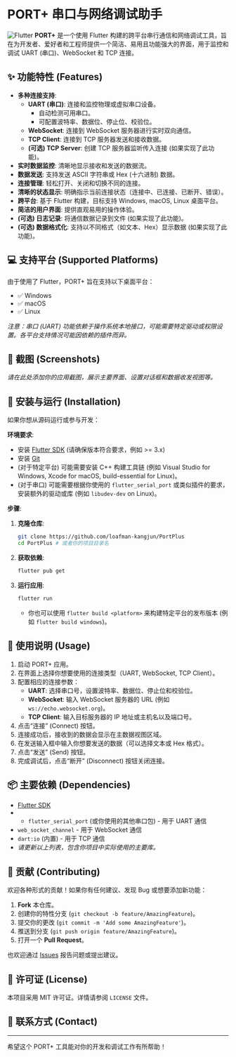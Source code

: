# PORT+ 串口与网络调试助手

![Flutter](https://img.shields.io/badge/Flutter-%3E%3D3.x-blue?logo=flutter)
**PORT+** 是一个使用 Flutter 构建的跨平台串行通信和网络调试工具，旨在为开发者、爱好者和工程师提供一个简洁、易用且功能强大的界面，用于监控和调试 UART (串口)、WebSocket 和 TCP 连接。

## ✨ 功能特性 (Features)

* **多种连接支持**:
    * **UART (串口)**: 连接和监控物理或虚拟串口设备。
        * 自动检测可用串口。
        * 可配置波特率、数据位、停止位、校验位。
    * **WebSocket**: 连接到 WebSocket 服务器进行实时双向通信。
    * **TCP Client**: 连接到 TCP 服务器发送和接收数据。
    * **(可选) TCP Server**: 创建 TCP 服务器监听传入连接 (如果实现了此功能)。
* **实时数据监控**: 清晰地显示接收和发送的数据流。
* **数据发送**: 支持发送 ASCII 字符串或 Hex (十六进制) 数据。
* **连接管理**: 轻松打开、关闭和切换不同的连接。
* **清晰的状态显示**: 明确指示当前连接状态（连接中、已连接、已断开、错误）。
* **跨平台**: 基于 Flutter 构建，目标支持 Windows, macOS, Linux 桌面平台。
* **简洁的用户界面**: 提供直观易用的操作体验。
* **(可选) 日志记录**: 将通信数据记录到文件 (如果实现了此功能)。
* **(可选) 数据格式化**: 支持以不同格式（如文本、Hex）显示数据 (如果实现了此功能)。

## 💻 支持平台 (Supported Platforms)

由于使用了 Flutter，PORT+ 旨在支持以下桌面平台：

* ✅ Windows
* ✅ macOS
* ✅ Linux

*注意：串口 (UART) 功能依赖于操作系统本地接口，可能需要特定驱动或权限设置。各平台支持情况可能因依赖的插件而异。*

## 📸 截图 (Screenshots)

*请在此处添加你的应用截图，展示主要界面、设置对话框和数据收发视图等。*

## 🚀 安装与运行 (Installation)

如果你想从源码运行或参与开发：

**环境要求**:

* 安装 [Flutter SDK](https://flutter.dev/docs/get-started/install) (请确保版本符合要求，例如 >= 3.x)
* 安装 [Git](https://git-scm.com/)
* (对于特定平台) 可能需要安装 C++ 构建工具链 (例如 Visual Studio for Windows, Xcode for macOS, build-essential for Linux)。
* (对于串口) 可能需要根据你使用的 `flutter_serial_port` 或类似插件的要求，安装额外的驱动或库 (例如 `libudev-dev` on Linux)。

**步骤**:

1.  **克隆仓库**:
    ```bash
    git clone https://github.com/loafman-kangjun/PortPlus
    cd PortPlus # 或者你的项目目录名
    ```

2.  **获取依赖**:
    ```bash
    flutter pub get
    ```

3.  **运行应用**:
    ```bash
    flutter run
    ```
    * 你也可以使用 `flutter build <platform>` 来构建特定平台的发布版本 (例如 `flutter build windows`)。

## 📖 使用说明 (Usage)

1.  启动 PORT+ 应用。
2.  在界面上选择你想要使用的连接类型（UART, WebSocket, TCP Client）。
3.  配置相应的连接参数：
    * **UART**: 选择串口号，设置波特率、数据位、停止位和校验位。
    * **WebSocket**: 输入 WebSocket 服务器的 URL (例如 `ws://echo.websocket.org`)。
    * **TCP Client**: 输入目标服务器的 IP 地址或主机名以及端口号。
4.  点击“连接” (Connect) 按钮。
5.  连接成功后，接收到的数据会显示在主数据视图区域。
6.  在发送输入框中输入你想要发送的数据（可以选择文本或 Hex 格式）。
7.  点击“发送” (Send) 按钮。
8.  完成调试后，点击“断开” (Disconnect) 按钮关闭连接。

## 📦 主要依赖 (Dependencies)

* [Flutter SDK](https://flutter.dev/)
* * `flutter_serial_port` (或你使用的其他串口包) - 用于 UART 通信
* `web_socket_channel` - 用于 WebSocket 通信
* `dart:io` (内置) - 用于 TCP 通信
* *请更新以上列表，包含你项目中实际使用的主要库。*

## 🤝 贡献 (Contributing)

欢迎各种形式的贡献！如果你有任何建议、发现 Bug 或想要添加新功能：

1.  **Fork** 本仓库。
2.  创建你的特性分支 (`git checkout -b feature/AmazingFeature`)。
3.  提交你的更改 (`git commit -m 'Add some AmazingFeature'`)。
4.  推送到分支 (`git push origin feature/AmazingFeature`)。
5.  打开一个 **Pull Request**。

也欢迎通过 [Issues](https://github.com/loafman-kangjun/PortPlus/issues) 报告问题或提出建议。

## 📄 许可证 (License)

本项目采用 MIT 许可证。详情请参阅 `LICENSE` 文件。

## 📧 联系方式 (Contact)

---

希望这个 PORT+ 工具能对你的开发和调试工作有所帮助！